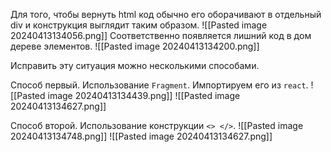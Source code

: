 Для того, чтобы вернуть html код обычно его оборачивают в отдельный div и конструкция выглядит таким образом.
![[Pasted image 20240413134056.png]]
Соответственно появляется лишний код в дом дереве элементов.
![[Pasted image 20240413134200.png]]

Исправить эту ситуация можно несколькими способами.

Способ первый. Использование `Fragment`. Импортируем его из `react`.
![[Pasted image 20240413134439.png]]
![[Pasted image 20240413134627.png]]

Способ второй. Использование конструкции `<> </>`.
![[Pasted image 20240413134748.png]]
![[Pasted image 20240413134627.png]]